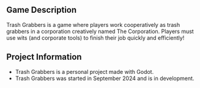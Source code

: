 ## Game Description
Trash Grabbers is a game where players work cooperatively as trash grabbers in a corporation creatively named The Corporation. Players must use wits (and corporate tools) to finish their job quickly and efficiently!

## Project Information
- Trash Grabbers is a personal project made with Godot.
- Trash Grabbers was started in September 2024 and is in development.
